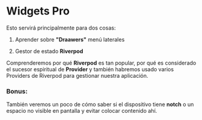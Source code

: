 
# Widgets Pro

Esto servirá principalmente para dos cosas:

1. Aprender sobre **"Draawers"** menú laterales

2. Gestor de estado **Riverpod**


Comprenderemos por qué **Riverpod** es tan popular, por qué es considerado el sucesor espiritual de **Provider** y también habremos usado varios Providers de Riverpod para gestionar nuestra aplicación.



### Bonus:

También veremos un poco de cómo saber si el dispositivo tiene **notch** o un espacio no visible en pantalla y evitar colocar contenido ahí.

